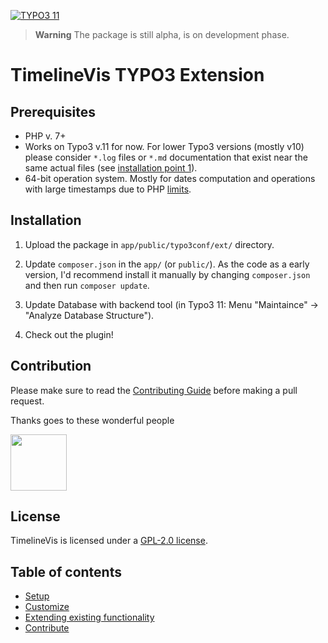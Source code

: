 [![TYPO3 11](https://img.shields.io/badge/TYPO3-11-orange.svg)](https://get.typo3.org/version/11)

> **Warning**
> The package is still alpha, is on development phase.

# TimelineVis TYPO3 Extension

## Prerequisites

* PHP v. 7+
* Works on Typo3 v.11 for now. For lower Typo3 versions (mostly v10) please consider `*.log` files or `*.md` documentation that exist near the same actual files (see [installation point 1](#installation)).
* 64-bit operation system. Mostly for dates computation and operations with large timestamps due to PHP [limits](https://www.php.net/manual/en/language.types.integer.php#language.types.integer.overflow).

## Installation

1. Upload the package in `app/public/typo3conf/ext/` directory.

2. Update `composer.json` in the `app/` (or `public/`). As the code as a early version, I'd recommend install it manually by changing `composer.json` and then run `composer update`.

3. Update Database with backend tool (in Typo3 11: Menu "Maintaince" -> "Analyze Database Structure").
4. Check out the plugin!

## Contribution

Please make sure to read the [Contributing Guide](/Documentation/contribute.md) before making a pull request.

Thanks goes to these wonderful people

<a href="https://github.com/AndrewKreshchenko/ak_timeline/graphs/contributors">
  <img width="90" src="https://avatars.githubusercontent.com/u/39337016?v=4" />
</a>

## License

TimelineVis is licensed under a [GPL-2.0 license](./LICENSE).

## Table of contents
- [Setup](/Documentation/setup.md)
- [Customize](/Documentation/customize.md)
- [Extending existing functionality](/Documentation/extend.md)
- [Contribute](/Documentation/contribute.md)
